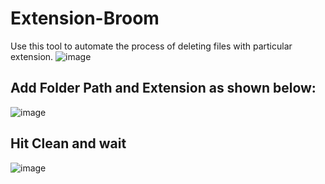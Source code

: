 # Extension-Broom
Use this tool to automate the process of deleting files with particular extension.
![image](https://user-images.githubusercontent.com/44989568/135704405-9ba50673-e5b3-40a8-b06c-0b165f7ed23e.png)

## Add Folder Path and Extension as shown below:
![image](https://user-images.githubusercontent.com/44989568/135704526-7b4dbf0e-bb43-4a18-9783-19ca8b0a4368.png)
## Hit Clean and wait
![image](https://user-images.githubusercontent.com/44989568/135704549-027ffdbd-8130-4b44-ad81-e5ef7eebf21d.png)

